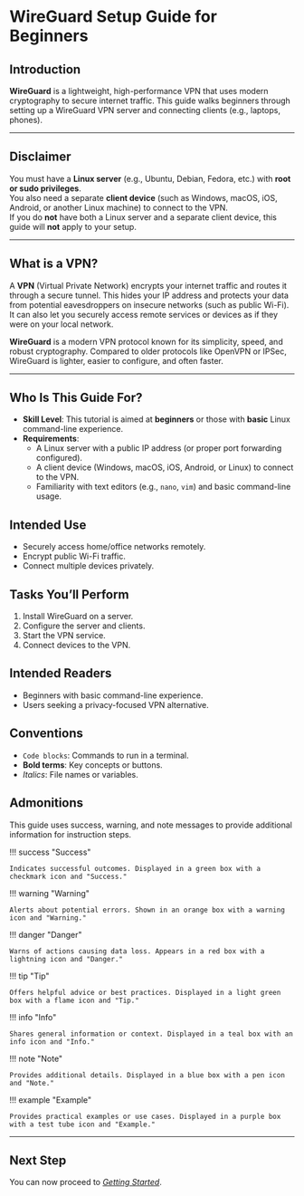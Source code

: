 # WireGuard Setup Guide for Beginners

## Introduction
**WireGuard** is a lightweight, high-performance VPN that uses modern cryptography to secure internet traffic. This guide walks beginners through setting up a WireGuard VPN server and connecting clients (e.g., laptops, phones).

---

## Disclaimer
You must have a **Linux server** (e.g., Ubuntu, Debian, Fedora, etc.) with **root or sudo privileges**.  
You also need a separate **client device** (such as Windows, macOS, iOS, Android, or another Linux machine) to connect to the VPN.  
If you do **not** have both a Linux server and a separate client device, this guide will **not** apply to your setup.

---

## What is a VPN?
A **VPN** (Virtual Private Network) encrypts your internet traffic and routes it through a secure tunnel. This hides your IP address and protects your data from potential eavesdroppers on insecure networks (such as public Wi-Fi). It can also let you securely access remote services or devices as if they were on your local network.

**WireGuard** is a modern VPN protocol known for its simplicity, speed, and robust cryptography. Compared to older protocols like OpenVPN or IPSec, WireGuard is lighter, easier to configure, and often faster.

---

## Who Is This Guide For?
- **Skill Level**: This tutorial is aimed at **beginners** or those with **basic** Linux command-line experience.  
- **Requirements**:
  - A Linux server with a public IP address (or proper port forwarding configured).
  - A client device (Windows, macOS, iOS, Android, or Linux) to connect to the VPN.
  - Familiarity with text editors (e.g., `nano`, `vim`) and basic command-line usage.


## Intended Use
- Securely access home/office networks remotely.  
- Encrypt public Wi-Fi traffic.  
- Connect multiple devices privately.

## Tasks You’ll Perform
1. Install WireGuard on a server.  
2. Configure the server and clients.  
3. Start the VPN service.  
4. Connect devices to the VPN.

## Intended Readers
- Beginners with basic command-line experience.  
- Users seeking a privacy-focused VPN alternative.

## Conventions
- `Code blocks`: Commands to run in a terminal.  
- **Bold terms**: Key concepts or buttons.  
- *Italics*: File names or variables.

## Admonitions

This guide uses success, warning, and note messages to provide additional information for instruction steps.

!!! success "Success"

    Indicates successful outcomes. Displayed in a green box with a checkmark icon and "Success."

!!! warning "Warning"

    Alerts about potential errors. Shown in an orange box with a warning icon and "Warning."

!!! danger "Danger"

    Warns of actions causing data loss. Appears in a red box with a lightning icon and "Danger."

!!! tip "Tip"

    Offers helpful advice or best practices. Displayed in a light green box with a flame icon and "Tip."

!!! info "Info"

    Shares general information or context. Displayed in a teal box with an info icon and "Info."

!!! note "Note"

    Provides additional details. Displayed in a blue box with a pen icon and "Note."

!!! example "Example"

    Provides practical examples or use cases. Displayed in a purple box with a test tube icon and "Example."

---

## Next Step

You can now proceed to [_Getting Started_](part1.md).




